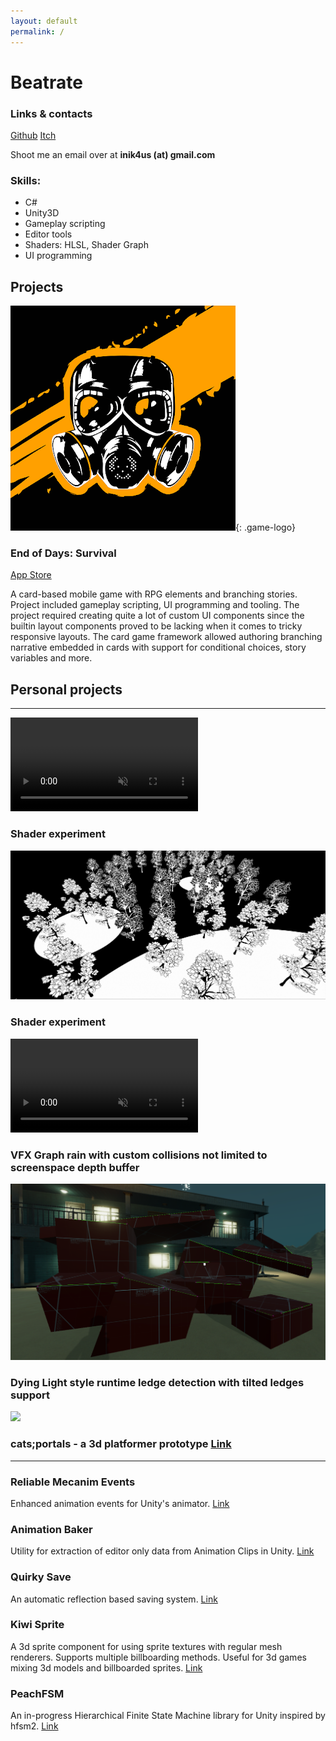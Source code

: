 ```yaml
---
layout: default
permalink: /
---
```


# Beatrate

### Links & contacts
[Github](https://github.com/beatrate "Github")
[Itch](https://beatrate.itch.io/ "Itch")

Shoot me an email over at **inik4us (at) gmail.com**

### Skills:
* C#
* Unity3D
* Gameplay scripting
* Editor tools
* Shaders: HLSL, Shader Graph
* UI programming

## Projects
![image](/assets/img/eod-logo.png){: .game-logo}

### End of Days: Survival
[App Store](https://apps.apple.com/us/app/end-of-days-survival/id1478121968)

A card-based mobile game with RPG elements and branching stories.
Project included gameplay scripting, UI programming and tooling.
The project required creating quite a lot of custom UI components since the builtin layout components proved to be lacking when it comes to tricky responsive layouts.
The card game framework allowed authoring branching narrative embedded in cards with support for conditional choices, story variables and more.

## Personal projects
<hr>
<div class="showcase">
    <div class="showcase-slide">
        <video class="videogif" controls="false" allowfullscreen="false" muted="true" loop="true" autoplay="true">
            <source src="/assets/video/lighto.mp4" type="video/mp4">
        </video>
        <h3>Shader experiment</h3>
    </div>
    <div class="showcase-slide">
       <img src="/assets/img/light.png" class="screenshot">
       <h3>Shader experiment</h3>
    </div>
    <div class="showcase-slide">
        <video class="videogif" controls="false" allowfullscreen="false" muted="true" loop="true" autoplay="true">
            <source src="/assets/video/rainy.mp4" type="video/mp4">
        </video>
        <h3>VFX Graph rain with custom collisions not limited to screenspace depth buffer</h3>
    </div>
    <div class="showcase-slide">
       <img src="/assets/img/detection.png" class="screenshot">
       <h3>Dying Light style runtime ledge detection with tilted ledges support</h3>
    </div>
    <div class="showcase-slide">
       <img src="https://img.itch.zone/aW1hZ2UvMTUzNTI2NC84OTU1MzExLnBuZw==/original/eqCnUm.png" class="screenshot">
       <h3>cats;portals - a 3d platformer prototype <a href="https://beatrate.itch.io/catsportals">Link</a></h3>
    </div>
</div>
<hr>

###  Reliable Mecanim Events
Enhanced animation events for Unity's animator.
[Link](https://github.com/beatrate/ReliableMecanimEvents "Github")

###  Animation Baker
Utility for extraction of editor only data from Animation Clips in Unity.
[Link](https://github.com/beatrate/AnimationBaker "Github")

### Quirky Save
An automatic reflection based saving system.
[Link](https://github.com/beatrate/QuirkySave "Github")

### Kiwi Sprite
A 3d sprite component for using sprite textures with regular mesh renderers. Supports multiple billboarding methods.
Useful for 3d games mixing 3d models and billboarded sprites.
[Link](https://github.com/beatrate/KiwiSprite "Github")

### PeachFSM
An in-progress Hierarchical Finite State Machine library for Unity inspired by hfsm2.
[Link](https://github.com/beatrate/PeachFSM "Github")
